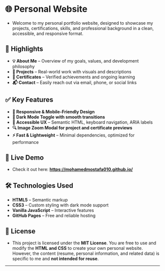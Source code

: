 # 🌐 Personal Website

- Welcome to my personal portfolio website, designed to showcase my projects, certifications, skills, and professional background in a clean, accessible, and responsive format.

## 🎯 Highlights

- **💡 About Me** – Overview of my goals, values, and development philosophy
- **💼 Projects** – Real-world work with visuals and descriptions
- **📜 Certificates** – Verified achievements and ongoing learning
- **📬 Contact** – Easily reach out via email, phone, or social links  

## ✅ Key Features

- **📱 Responsive & Mobile-Friendly Design**
- **🌙 Dark Mode Toggle with smooth transitions**
- **🧠 Accessible UX** – Semantic HTML, keyboard navigation, ARIA labels
- **🔍 Image Zoom Modal for project and certificate previews**
- **⚡ Fast & Lightweight** – Minimal dependencies, optimized for performance

## 🚀 Live Demo  

- Check it out here: **https://mohamedmostafa010.github.io/**  

## 🛠 Technologies Used  

- **HTML5** – Semantic markup
- **CSS3** – Custom styling with dark mode support
- **Vanilla JavaScript** – Interactive features
- **GitHub Pages** – Free and reliable hosting

## 📜 License  
- This project is licensed under the **MIT License**. You are free to use and modify the **HTML and CSS** to create your own personal website. However, the content (resume, personal information, and related data) is specific to me and **not intended for reuse**.  

---
